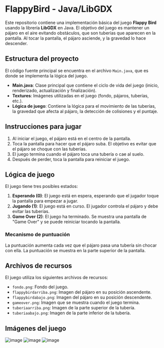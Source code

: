 # FlappyBird - Java/LibGDX

Este repositorio contiene una implementación básica del juego **Flappy Bird** usando la librería **LibGDX** en Java. El objetivo del juego es mantener un pájaro en el aire evitando obstáculos, que son tuberías que aparecen en la pantalla. Al tocar la pantalla, el pájaro asciende, y la gravedad lo hace descender.

## Estructura del proyecto

El código fuente principal se encuentra en el archivo `Main.java`, que es donde se implementa la lógica del juego.

- **Main.java**: Clase principal que contiene el ciclo de vida del juego (inicio, renderizado, actualización y finalización).
- **Textures**: Imágenes utilizadas en el juego (fondo, pájaros, tuberías, etc.).
- **Lógica de juego**: Contiene la lógica para el movimiento de las tuberías, la gravedad que afecta al pájaro, la detección de colisiones y el puntaje.

## Instrucciones para jugar

1. Al iniciar el juego, el pájaro está en el centro de la pantalla.
2. Toca la pantalla para hacer que el pájaro suba. El objetivo es evitar que el pájaro se choque con las tuberías.
3. El juego termina cuando el pájaro toca una tubería o cae al suelo.
4. Después de perder, toca la pantalla para reiniciar el juego.

## Lógica de juego

El juego tiene tres posibles estados:

1. **Esperando (0)**: El juego está en espera, esperando que el jugador toque la pantalla para empezar a jugar.
2. **Jugando (1)**: El juego está en curso. El jugador controla el pájaro y debe evitar las tuberías.
3. **Game Over (2)**: El juego ha terminado. Se muestra una pantalla de "Game Over" y se puede reiniciar tocando la pantalla.

### Mecanismo de puntuación

La puntuación aumenta cada vez que el pájaro pasa una tubería sin chocar con ella. La puntuación se muestra en la parte superior de la pantalla.

## Archivos de recursos

El juego utiliza los siguientes archivos de recursos:

- `fondo.png`: Fondo del juego.
- `flappybirdarriba.png`: Imagen del pájaro en su posición ascendente.
- `flappybirdabajo.png`: Imagen del pájaro en su posición descendente.
- `gameover.png`: Imagen que se muestra cuando el juego termina.
- `tuberiaarriba.png`: Imagen de la parte superior de la tubería.
- `tuberiaabajo.png`: Imagen de la parte inferior de la tubería.

## Imágenes del juego
![image](https://github.com/user-attachments/assets/bbc62cc7-a791-4093-a90e-61cf59daaf4f)
![image](https://github.com/user-attachments/assets/1195cd4e-59c4-4593-8fe2-023c1ed7dbff)
![image](https://github.com/user-attachments/assets/4b66b8b5-8236-479a-ae59-b3cba04b6179)


